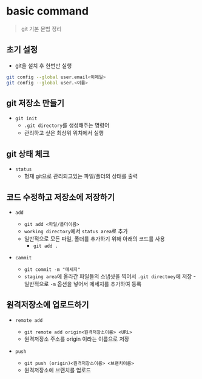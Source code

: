 # basic command
> git 기본 문법 정리

## 초기 설정
- git을 설치 후 한번만 실행
```bash
git config --global user.email<이메일>
git config --global user.<이름>
```

## git 저장소 만들기

- `git init`
    - `.git directory`를 생성해주는 명령어
    - 관리하고 싶은 최상위 위치에서 실행

## git 상태 체크

- `status`
    - 형재 git으로 관리되고있는 파일/폴더의 상태를 출력

## 코드 수정하고 저장소에 저장하기

- `add`
    - `git add <파일/폴더이름>`
    - `working directory`에서 `status area`로 추가
    - 일반적으로 모든 파일, 폴더를 추가하기 위해 아래의 코드를 사용
        - `git add .`

- `cammit`
    - `git commit -m "메세지"`
    - `staging area`에 올라간 파일들의 스냅샷을 찍어서 `.git directoey`에 저장
    -일반적으로 `-m` 옵션을 넣어서 메세지를 추가하여 등록

## 원격저장소에 업로드하기
- `remote add`
    - `git remote add origin<원격저장소이름> <URL>`
    - 원격저장소 주소를 origin 이라는 이름으로 저장

- `push`
    - `git push (origin)<원격저장소이름> <브랜치이름>`
    - 원격저장소에 브랜치를 업로드

